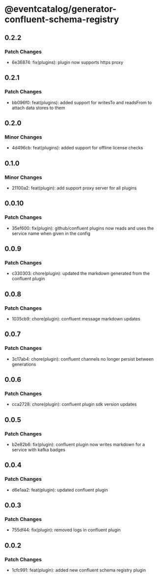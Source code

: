 # @eventcatalog/generator-confluent-schema-registry

## 0.2.2

### Patch Changes

- 6e36874: fix(plugins): plugin now supports https proxy

## 0.2.1

### Patch Changes

- bb096f0: feat(plugins): added support for writesTo and readsFrom to attach data stores to them

## 0.2.0

### Minor Changes

- 4d496cb: feat(plugins): added support for offline license checks

## 0.1.0

### Minor Changes

- 21100a2: feat(plugin): add support proxy server for all plugins

## 0.0.10

### Patch Changes

- 35ef600: fix(plugin): github/confluent plugins now reads and uses the service name when given in the config

## 0.0.9

### Patch Changes

- c330303: chore(plugin): updated the markdown generated from the confluent plugin

## 0.0.8

### Patch Changes

- 1035cb9: chore(plugin): confluent message markdown updates

## 0.0.7

### Patch Changes

- 3c17ab4: chore(plugin): confluent channels no longer persist between generations

## 0.0.6

### Patch Changes

- cca2728: chore(plugin): confluent plugin sdk version updates

## 0.0.5

### Patch Changes

- b2e82b6: fix(plugin): confluent plugin now writes markdown for a service with kafka badges

## 0.0.4

### Patch Changes

- d6e1aa2: feat(plugin): updated confluent plugin

## 0.0.3

### Patch Changes

- 755df44: fix(plugin): removed logs in confluent plugin

## 0.0.2

### Patch Changes

- 1cfc991: feat(plugin): added new confluent schema registry plugin
